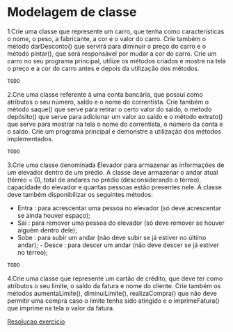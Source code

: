 # Modelagem de classe

1.Crie uma classe que represente um carro, que tenha como características o nome, o peso, a fabricante, a cor e o valor do carro. Crie também o método darDesconto() que servirá para diminuir o preço do carro e o método pintar(), que será responsável por mudar a cor do carro. Crie um carro no seu programa principal, utilize os métodos criados e mostre na tela o preço e a cor do carro antes e depois da utilização dos métodos.

```java
TODO
```

2.Crie uma classe referente à uma conta bancária, que possui como atributos o seu número, saldo e o nome do correntista. Crie também o método saque() que serve para retirar o certo valor do saldo, o método depósito() que serve para adicionar um valor ao saldo e o método extrato() que serve para mostrar na tela o nome do correntista, o número da conta e o saldo. Crie um programa principal e demonstre a utilização dos métodos implementados.

```java
TODO
```

3.Crie uma classe denominada Elevador para armazenar as informações de um elevador dentro de um prédio. A classe deve armazenar o andar atual (térreo = 0), total de andares no prédio (desconsiderando o térreo), capacidade do elevador e quantas pessoas estão presentes nele. A classe deve também disponibilizar os seguintes métodos:

- Entra : para acrescentar uma pessoa no elevador (só deve acrescentar se ainda houver espaço);
- Sai : para remover uma pessoa do elevador (só deve remover se houver alguém dentro dele);
- Sobe : para subir um andar (não deve subir se já estiver no último andar); - Desce : para descer um andar (não deve descer se já estiver no térreo);

```java
TODO
```

4.Crie uma classe que represente um cartão de crédito, que deve ter como atributos o seu limite, o saldo da fatura e nome do cliente. Crie também os métodos aumentaLimite(), diminuiLimite(), realizaCompra() que não deve permitir uma compra caso o limite tenha sido atingido e o imprimeFatura() que imprime na tela o
valor da fatura.

[Resolucao exercicio](https://github.com/lurregiabarreto/java-exercices/tree/feature/CartaoCredito/src/br/com/zup/CartaoCredito)